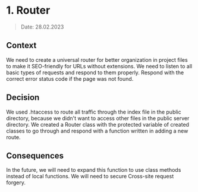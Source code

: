 # 1. Router
> Date: 28.02.2023

## Context 
We need to create a universal router for better organization in project files to make it SEO-friendly for URLs without extensions. We need to listen to all basic types of requests and respond to them properly. Respond with the correct error status code if the page was not found.

## Decision 
We used .htaccess to route all traffic through the index file in the public directory, because we didn't want to access other files in the public server directory. We created a Router class with the protected variable of created classes to go through and respond with a function written in adding a new route.

## Consequences
In the future, we will need to expand this function to use class methods instead of local functions. We will need to secure Cross-site request forgery.